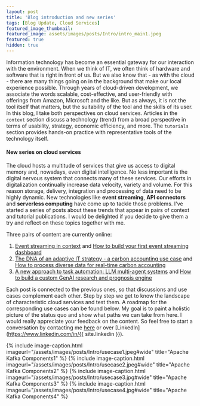 ```yaml
---
layout: post
title: 'Blog introduction and new series'
tags: [Blog Update, Cloud Services]
featured_image_thumbnail:  
featured_image: assets/images/posts/Intro/intro_main1.jpeg
featured: true
hidden: true
---
```


Information technology has become an essential gateway for our interaction with the environment. When we think of IT, we often think of hardware and software that is right in front of us. But we also know that - as with the cloud - there are many things going on in the background that make our local experience possible. Through years of cloud-driven development, we associate the words scalable, cost-effective, and user-friendly with offerings from Amazon, Microsoft and the like. But as always, it is not the tool itself that matters, but the suitability of the tool and the skills of its user. In this blog, I take both perspectives on cloud services. Articles in the `context` section discuss a technology (trend) from a broad perspective in terms of usability, strategy, economic efficiency, and more. The `tutorials` section provides hands-on practice with representative tools of the technology itself.


#### New series on cloud services
The cloud hosts a multitude of services that give us access to digital memory and, nowadays, even digital intelligence. No less important is the digital nervous system that connects many of these services. Our efforts in digitalization continually increase data velocity, variety and volume. For this reason storage, delivery, integration and processing of data need to be highly dynamic. New technologies like **event streaming**, **API connectors** and **serverless computing** have come up to tackle those problems. I've started a series of posts about these trends that appear in pairs of context and tutorial publications. I would be delighted if you decide to give them a try and reflect on these topics together with me. 


Three pairs of content are currently online:
1. [Event streaming in context](https://simon.richebaecher.org/event-streaming-context) and [How to build your first event streaming dashboard](https://simon.richebaecher.org/streaming-dashboard-tutorial)
2. [The DNA of an adaptive IT strategy - a carbon accounting use case](http://simon.richebaecher.org/connectors-schemas-context-1) and [How to process diverse data for real-time carbon accounting](http://simon.richebaecher.org/integration-processing-tutorial)
3. [A new approach to task automation: LLM multi-agent systems](http://simon.richebaecher.org/connectors-schemas-context-1) and [How to build a custom GenAI research and prognosis engine](http://simon.richebaecher.org/scalable-agents-tutorial) 

Each post is connected to the previous ones, so that discussions and use cases complement each other. Step by step we get to know the landscape of characteristic cloud services and test them. A roadmap for the corresponding use cases can be found below. My goal is to paint a holistic picture of the status quo and show what paths we can take from here. I would really appreciate your feedback on the content. So feel free to start a conversation by contacting me [here](https://simon.richebaecher.org/contact) or over [LinkedIn](https://www.linkedin.com/in/{{ site.linkedin }}). 

{% include image-caption.html imageurl="/assets/images/posts/Intro/usecase1.jpeg#wide" title="Apache Kafka Components1" %}
{% include image-caption.html imageurl="/assets/images/posts/Intro/usecase2.jpeg#wide" title="Apache Kafka Components2" %}
{% include image-caption.html imageurl="/assets/images/posts/Intro/usecase3.jpg#wide" title="Apache Kafka Components3" %}
{% include image-caption.html imageurl="/assets/images/posts/Intro/usecase4.jpg#wide" title="Apache Kafka Components4" %}